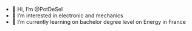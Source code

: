- 👋 Hi, I’m @PotDeSel
- 👀 I’m interested in electronic and mechanics
- 🌱 I’m currently learning on bachelor degree level on Energy in France

<!---
PotDeSel/PotDeSel is a ✨ special ✨ repository because its `README.md` (this file) appears on your GitHub profile.
You can click the Preview link to take a look at your changes.
--->
